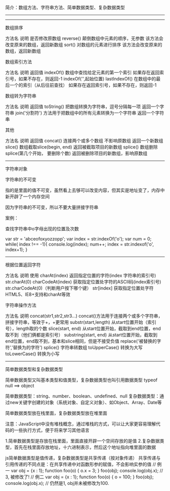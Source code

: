 
简介：数组方法、字符串方法、简单数据类型、复杂数据类型


****************************************************************************************** 
****************************************************************************************** 


数组排序

方法名 说明 是否修改原数组
reverse()  颠倒数组中元素的顺序，无参数 该方法会改变原来的数组，返回新数组
sort() 对数组的元素进行排序 该方法会改变原来的数组，返回新数组

                                              
数组索引方法

方法名 说明  返回值
indexOf()  数组中查找给定元素的第一个索引  如果存在返回索引号，如果不存在，则返回-1 indexOf('',起始位置)
lastIndexOf()   在数组中的最后一个的索引（从后往前查找）   如果存在返回索引号，如果不存在，则返回-1

数组转为字符串

方法名  说明    返回值
toString() 把数组转换为字符串，逗号分隔每一项 返回一个字符串
join('分割符')  方法用于把数组中的所有元素转换为一个字符串  返回一个字符串


其他

方法名   说明  返回值
concat() 连接两个或多个数组 不影响原数组  返回一个新数组
slice()   数组截取slice(begin, end)   返回被截取项目的新数组
splice()  数组删除splice(第几个开始， 要删除个数)   返回被删除项目的新数组，影响原数组

--------------------------------------------------------------------------------

字符串对象


字符串的不可变

指的是里面的值不可变，虽然看上去够可以改变内容，但其实是地址变了，内存中新开辟了一个内存空间

因为字符串的不可变，所以不要大量拼接字符串


案例：

查找字符串中o字母出现的位置及次数

var str = 'abceofoxyozzopp';
var index = str.indexOf('o');
var num = 0;
while( index !== -1){
  console.log(index);
  num++;
  index = str.indexof('o', index+1);
}

--------------------------------------------------------------------------------

根据位置返回字符

方法名  说明    使用
charAt(index)  返回指定位置的字符(index 字符串的索引号)  str.charAt(0)
charCodeAt(index) 获取指定位置处字符的ASCII码(index索引号)  str.charCodeAt(0)（判断用户按下哪个键）
str[index]      获取指定位置处字符 HTML5、IE8+支持和charAt等效
                                   
字符串操作方法

方法名  说明
concat(str1,str2,str3...)   concat()方法用于连接两个或多个字符串，拼接字符串，等效于+，+更常用
substr(start,length)  从start位置开始（索引号），length取的个数
slice(start, end)  从start位置开始，截取到end位置，end取不到（他们俩都是索引号）
substring(start, end) 从start位置开始，截取到end位置，end取不到，基本和slice相同，但是不接受负值
replace('被替换的字符','替换为的字符') 
splice()  字符串转数组
toUpperCase() 转换为大写
toLowerCase()   转换为小写

--------------------------------------------------------------------------------


简单数据类型和复杂数据类型


简单数据类型又叫基本类型和值类型，复杂数据类型也叫引用数据类型
typeof null    ==> object

简单数据类型：string、number、boolean、undefined、null
复杂数据类型：通过new关键字创建的对象（系统对象、自定义对象）、如Object、Array、Date等

简单数据类型放在栈里面，复杂数据类型放在堆里面

注意：JavaScript中没有堆栈概念，通过堆栈的方式，可以让大家更容易理解代码的一些执行方式，便于将来学习其他语言


1.简单数据类型是存放在栈里面，里面直接开辟一个空间存放的是值
2.复杂数据类型，首先在栈里面存放地址，十六进制表示，然后这个地址指向堆里面的数据


js简单数据类型是值传递，复杂数据类型是共享传递（按对象传递）
共享传递与引用传递的不同点是：在共享传递中对函数形参的赋值，不会影响实参的值
// 例一
var obj = {x : 1};
function foo(o) {
    o.x = 3;
}
foo(obj);
console.log(obj.x); // 3, 被修改了!
// 例二
var obj = {x : 1};
function foo(o) {
    o = 100;
}
foo(obj);
console.log(obj.x); // 仍然是1, obj并未被修改为100.
